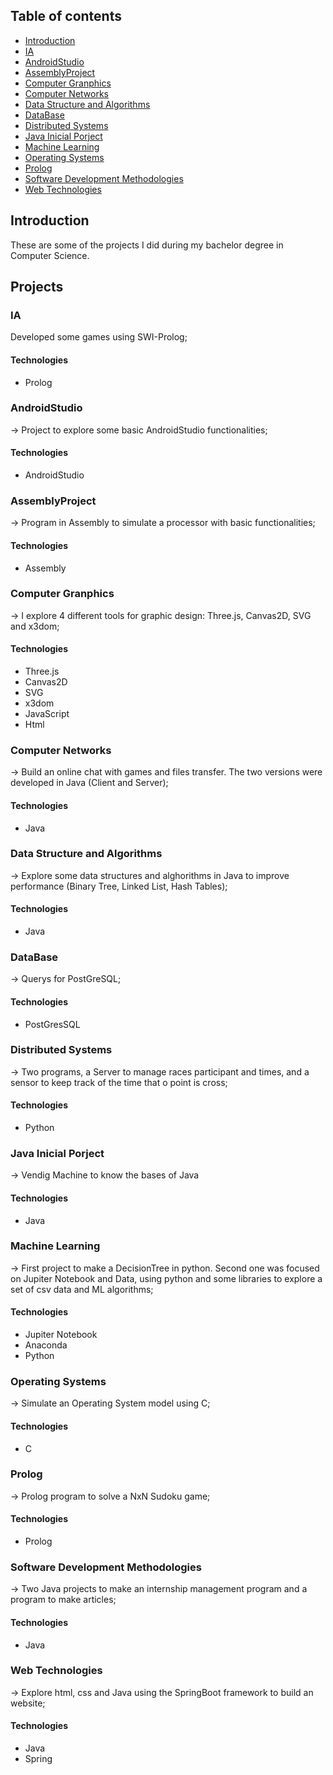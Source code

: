 ## Table of contents
* [Introduction](#introduction)
* [IA](#IA)
* [AndroidStudio](#AndroidStudio)
* [AssemblyProject](#AssemblyProject)
* [Computer Granphics](#ComputerGranphics)
* [Computer Networks](#ComputerNetworks)
* [Data Structure and Algorithms](#DataStructureAlgorithms)
* [DataBase](#DataBase)
* [Distributed Systems](#DistributedSystems)
* [Java Inicial Porject](#JavaInicialPorject)
* [Machine Learning](#MachineLearning)
* [Operating Systems](#OperatingSystems)
* [Prolog](#Prolog)
* [Software Development Methodologies](#SoftwareDevelopmentMethodologies)
* [Web Technologies](#WebTechnologies)

## Introduction

These are some of the projects I did during my bachelor degree in Computer Science.

## Projects

### IA

  Developed some games using SWI-Prolog;

#### Technologies
* Prolog

### AndroidStudio

-> Project to explore some basic AndroidStudio functionalities;

#### Technologies
* AndroidStudio

### AssemblyProject

-> Program in Assembly to simulate a processor with basic functionalities;

#### Technologies
* Assembly

### Computer Granphics

-> I explore 4 different tools for graphic design: Three.js, Canvas2D, SVG and x3dom;

#### Technologies
* Three.js
* Canvas2D
* SVG
* x3dom
* JavaScript
* Html

### Computer Networks

-> Build an online chat with games and files transfer. The two versions were developed in Java (Client and Server);

#### Technologies
* Java

### Data Structure and Algorithms

-> Explore some data structures and alghorithms in Java to improve performance (Binary Tree, Linked List, Hash Tables);

#### Technologies
* Java

### DataBase

-> Querys for PostGreSQL;

#### Technologies
* PostGresSQL

### Distributed Systems

-> Two programs, a Server to manage races participant and times, and a sensor to keep track of the time that o point is cross;

#### Technologies
* Python

### Java Inicial Porject

-> Vendig Machine to know the bases of Java

#### Technologies
* Java

### Machine Learning

-> First project to make a DecisionTree in python. Second one was focused on Jupiter Notebook and Data, using python and some libraries to explore a set of csv data and ML algorithms;

#### Technologies
* Jupiter Notebook
* Anaconda
* Python

### Operating Systems

-> Simulate an Operating System model using C;

#### Technologies
* C

### Prolog

-> Prolog program to solve a NxN Sudoku game;

#### Technologies
* Prolog

### Software Development Methodologies

-> Two Java projects to make an internship management program and a program to make articles;

#### Technologies
* Java

### Web Technologies

-> Explore html, css and Java using the SpringBoot framework to build an website;

#### Technologies
* Java
* Spring
